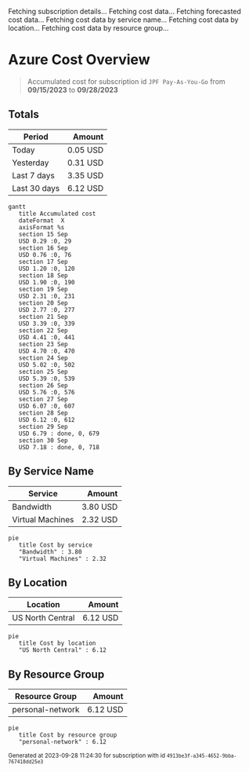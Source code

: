 Fetching subscription details...
Fetching cost data...
Fetching forecasted cost data...
Fetching cost data by service name...
Fetching cost data by location...
Fetching cost data by resource group...
# Azure Cost Overview

> Accumulated cost for subscription id `JPF Pay-As-You-Go` from **09/15/2023** to **09/28/2023**

## Totals

|Period|Amount|
|---|---:|
|Today|0.05 USD|
|Yesterday|0.31 USD|
|Last 7 days|3.35 USD|
|Last 30 days|6.12 USD|

```mermaid
gantt
   title Accumulated cost
   dateFormat  X
   axisFormat %s
   section 15 Sep
   USD 0.29 :0, 29
   section 16 Sep
   USD 0.76 :0, 76
   section 17 Sep
   USD 1.20 :0, 120
   section 18 Sep
   USD 1.90 :0, 190
   section 19 Sep
   USD 2.31 :0, 231
   section 20 Sep
   USD 2.77 :0, 277
   section 21 Sep
   USD 3.39 :0, 339
   section 22 Sep
   USD 4.41 :0, 441
   section 23 Sep
   USD 4.70 :0, 470
   section 24 Sep
   USD 5.02 :0, 502
   section 25 Sep
   USD 5.39 :0, 539
   section 26 Sep
   USD 5.76 :0, 576
   section 27 Sep
   USD 6.07 :0, 607
   section 28 Sep
   USD 6.12 :0, 612
   section 29 Sep
   USD 6.79 : done, 0, 679
   section 30 Sep
   USD 7.18 : done, 0, 718
```

## By Service Name

|Service|Amount|
|---|---:|
|Bandwidth|3.80 USD|
|Virtual Machines|2.32 USD|

```mermaid
pie
   title Cost by service
   "Bandwidth" : 3.80
   "Virtual Machines" : 2.32
```

## By Location

|Location|Amount|
|---|---:|
|US North Central|6.12 USD|

```mermaid
pie
   title Cost by location
   "US North Central" : 6.12
```

## By Resource Group

|Resource Group|Amount|
|---|---:|
|personal-network|6.12 USD|

```mermaid
pie
   title Cost by resource group
   "personal-network" : 6.12
```

<sup>Generated at 2023-09-28 11:24:30 for subscription with id `4913be3f-a345-4652-9bba-767418dd25e3`</sup>

